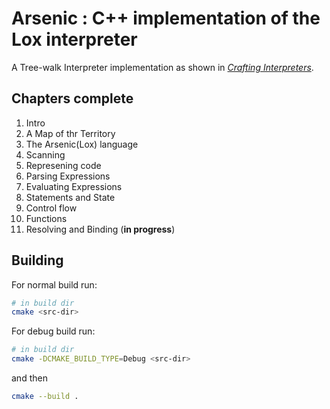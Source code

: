 # Arsenic : C++ implementation of the Lox interpreter
A Tree-walk Interpreter implementation as shown in [*Crafting Interpreters*](http://craftinginterpreters.com).

Chapters complete
---
1. Intro
2. A Map of thr Territory
3. The Arsenic(Lox) language
4. Scanning
5. Represening code
6. Parsing Expressions
7. Evaluating Expressions
8. Statements and State
9. Control flow
10. Functions
11. Resolving and Binding (**in progress**)

Building
---

For normal build run:

```sh
# in build dir
cmake <src-dir> 
```
For debug build run:

```sh
# in build dir
cmake -DCMAKE_BUILD_TYPE=Debug <src-dir> 
```

and then

```sh
cmake --build .
```
